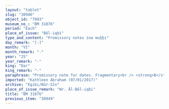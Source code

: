 ```yaml
---
layout: "tablet"
slug: "30946"
object_id: "7993"
museum_no_: "BM 31876"
period: "Each"
place_of_issue: "Bēl-iqbi"
type_and_content: "Promissory notes ina muẖẖi"
day_remark: "[-]"
month: "VI"
month_remark: "-"
year: "25"
year_remark: "-"
king: "Dar"
king_remark: "-"
paraphrase: "Promissory note for dates. Fragmentary<br /> <strong>B</strong> owes a broken amount of dates to <strong><sup>f</sup>A</strong>. The details of repayment are lost in the broken passages of the tablet. The little that is preserved refers to first-quality dates and what seems to be the place of deliver (starting with &quot;between ....&quot;).<br /> <br /> <strong><sup>f</sup>A</strong> =<sup>f</sup>Amat-Bāba/Kalbāya//Nabāya; <strong>B</strong> = Zababa-<em>x</em>/<sup>(f)?</sup>Amat-<em>x</em>"
imported: "Kathleen Abraham (07/01/2017)"
archive: "Egibi/Nūr-Sîn"
place_of_issue_remark: "Wr. Āl-Bēl-iqbi"
title: "BM 31876"
previous_item: "30949"
---
```

